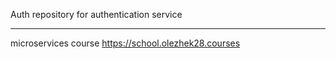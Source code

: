 Auth repository for authentication service

---
microservices course 
https://school.olezhek28.courses
